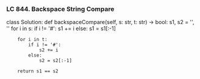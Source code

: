 ### LC 844. Backspace String Compare
class Solution:
    def backspaceCompare(self, s: str, t: str) -> bool:
        s1, s2 = '', ''
        for i in s:
            if i != '#':
                s1 += i
            else:
                s1 = s1[:-1]

        for i in t:
            if i != '#':
                s2 += i
            else:
                s2 = s2[:-1]
        
        return s1 == s2
